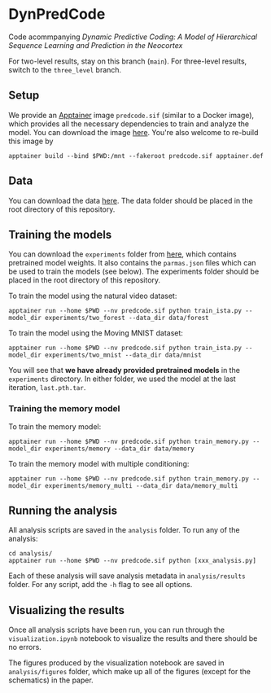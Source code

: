# DynPredCode
Code acommpanying _Dynamic Predictive Coding: A Model of Hierarchical Sequence
Learning and Prediction in the Neocortex_

For two-level results, stay on this branch (`main`). For three-level results, switch to the `three_level` branch.

## Setup
We provide an [Apptainer](https://apptainer.org/) image `predcode.sif` (similar to a Docker image), which provides all the necessary dependencies to train and analyze the model. You can download the image [here](https://drive.google.com/drive/folders/120T-wChXIR-aI7zL-9AeQF1hq-5GZFIy?usp=sharing). You're also welcome to re-build this image by
```
apptainer build --bind $PWD:/mnt --fakeroot predcode.sif apptainer.def
```
## Data
You can download the data [here](https://drive.google.com/drive/folders/120T-wChXIR-aI7zL-9AeQF1hq-5GZFIy?usp=sharing). The data folder should be placed in the root directory of this repository.

## Training the models

You can download the `experiments` folder from [here](https://drive.google.com/drive/folders/120T-wChXIR-aI7zL-9AeQF1hq-5GZFIy?usp=sharing), which contains pretrained model weights. It also contains the `parmas.json` files which can be used to train the models (see below). The experiments folder should be placed in the root directory of this repository.

To train the model using the natural video dataset: 
```
apptainer run --home $PWD --nv predcode.sif python train_ista.py --model_dir experiments/two_forest --data_dir data/forest
```

To train the model using the Moving MNIST dataset:
```
apptainer run --home $PWD --nv predcode.sif python train_ista.py --model_dir experiments/two_mnist --data_dir data/mnist
```

You will see that **we have already provided pretrained models** in the `experiments` directory. In either folder, we used the model at the last iteration, `last.pth.tar`.

### Training the memory model

To train the memory model: 
```
apptainer run --home $PWD --nv predcode.sif python train_memory.py --model_dir experiments/memory --data_dir data/memory
```

To train the memory model with multiple conditioning:
```
apptainer run --home $PWD --nv predcode.sif python train_memory.py --model_dir experiments/memory_multi --data_dir data/memory_multi
```

## Running the analysis
All analysis scripts are saved in the `analysis` folder. To run any of the analysis:
```
cd analysis/
apptainer run --home $PWD --nv predcode.sif python [xxx_analysis.py]
```

Each of these analysis will save analysis metadata in `analysis/results` folder. For any script, add the `-h` flag to see all options.

## Visualizing the results
Once all analysis scripts have been run, you can run through the `visualization.ipynb` notebook to visualize the results and there should be no errors. 

The figures produced by the visualization notebook are saved in `analysis/figures` folder, which make up all of the figures (except for the schematics) in the paper.
